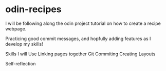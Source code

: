 # odin-recipes
I will be following along the odin project tutorial on how to create a recipe webpage.

Practicing good commit messages, and hopfully adding features as I develop my skills!

Skills I will Use
    Linking pages together
    Git Commiting
    Creating Layouts

Self-reflection
